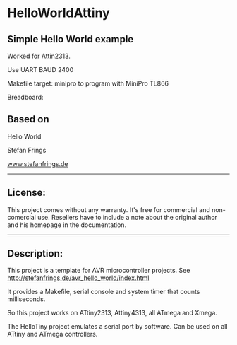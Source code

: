 # HelloWorldAttiny

## Simple Hello World example

Worked for Attin2313.

Use UART BAUD 2400

Makefile target: minipro to program with MiniPro TL866

Breadboard:

[logo]: https://raw.githubusercontent.com/tgfuellner/HelloWorldAttiny/master/breadboard.jpg

## Based on

Hello World

Stefan Frings

www.stefanfrings.de

--------
License:
--------

This project comes without any warranty. It's free for commercial and
non-comercial use. Resellers have to include a note about the original
author and his homepage in the documentation.


------------
Description:
------------

This project is a template for AVR microcontroller projects.
See http://stefanfrings.de/avr_hello_world/index.html

It provides a Makefile, serial console and system timer that counts milliseconds.

So this project works on ATtiny2313, Attiny4313, all ATmega and Xmega.

The HelloTiny project emulates a serial port by software. Can be used on all
ATtiny and ATmega controllers.
